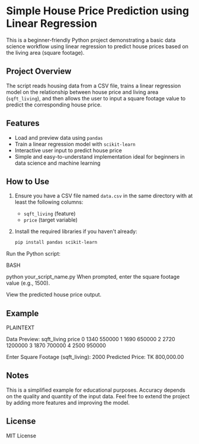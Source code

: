 # Simple House Price Prediction using Linear Regression

This is a beginner-friendly Python project demonstrating a basic data science workflow using linear regression to predict house prices based on the living area (square footage).

## Project Overview

The script reads housing data from a CSV file, trains a linear regression model on the relationship between house price and living area (`sqft_living`), and then allows the user to input a square footage value to predict the corresponding house price.

## Features

- Load and preview data using `pandas`
- Train a linear regression model with `scikit-learn`
- Interactive user input to predict house price
- Simple and easy-to-understand implementation ideal for beginners in data science and machine learning

## How to Use

1. Ensure you have a CSV file named `data.csv` in the same directory with at least the following columns:
   - `sqft_living` (feature)
   - `price` (target variable)

2. Install the required libraries if you haven't already:
   ```bash
   pip install pandas scikit-learn
Run the Python script:

BASH

python your_script_name.py
When prompted, enter the square footage value (e.g., 1500).

View the predicted house price output.

## Example
PLAINTEXT

Data Preview:
   sqft_living    price
0         1340  550000
1         1690  650000
2         2720  1200000
3         1870  700000
4         2500  950000

Enter Square Footage (sqft_living): 2000
Predicted Price: TK 800,000.00
## Notes
This is a simplified example for educational purposes.
Accuracy depends on the quality and quantity of the input data.
Feel free to extend the project by adding more features and improving the model.
## License
MIT License
